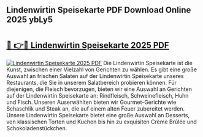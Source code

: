 ## Lindenwirtin Speisekarte PDF Download Online 2025 ybLy5

# <h2><a href="http://gc9l62a.nevu.top/?p=Lindenwirtin+Speisekarte">🔗 👉🔴 Lindenwirtin Speisekarte 2025 PDF</a></h2>

[![Lindenwirtin Speisekarte 2025 PDF](https://i.imgur.com/dBaPXMq.png)](http://gc9l62a.nevu.top/?p=Lindenwirtin+Speisekarte)
Die Lindenwirtin Speisekarte ist die Kunst, zwischen einer Vielzahl von Gerichten zu wählen. Es gibt eine große Auswahl an frischen Salaten auf der Lindenwirtin Speisekarte unseres Restaurants, die Sie in unserem Salatbereich probieren können. Für diejenigen, die Fleisch bevorzugen, bieten wir eine Auswahl an Gerichten auf der Lindenwirtin Speisekarte an: Rindfleisch, Schweinefleisch, Huhn und Fisch. Unseren Auserwählten bieten wir Gourmet-Gerichte wie Schaschlik und Steak an, die auf einem alten Feuer zubereitet werden. Unsere Lindenwirtin Speisekarte bietet eine große Auswahl an Desserts, von klassischen Torten und Kuchen bis hin zu exquisiten Crème Brûlée und Schokoladenstückchen.
